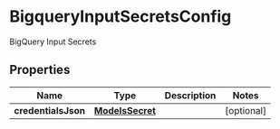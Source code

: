 

# BigqueryInputSecretsConfig

BigQuery Input Secrets

## Properties

| Name | Type | Description | Notes |
|------------ | ------------- | ------------- | -------------|
|**credentialsJson** | [**ModelsSecret**](ModelsSecret.md) |  |  [optional] |



